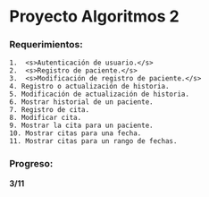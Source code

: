 # Proyecto Algoritmos 2            

### Requerimientos: ###      
    1.  <s>Autenticación de usuario.</s>          
    2.  <s>Registro de paciente.</s> 
    3.  <s>Modificación de registro de paciente.</s>          
    4. Registro o actualización de historia.       
    5. Modificación de actualización de historia.           
    6. Mostrar historial de un paciente.                     
    7. Registro de cita.         
    8. Modificar cita.                   
    9. Mostrar la cita para un paciente.              
    10. Mostrar citas para una fecha.               
    11. Mostrar citas para un rango de fechas.           

### Progreso: ###
**3/11**